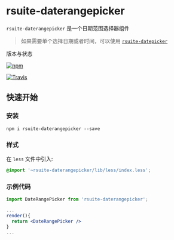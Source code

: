 # rsuite-daterangepicker




`rsuite-daterangepicker` 是一个日期范围选择器组件

> 如果需要单个选择日期或者时间，可以使用 [`rsuite-datepicker`](https://rsuitejs.com/rsuite-datepicker)


版本与状态

[![npm][npm-badge]][npm]

[![Travis][build-badge]][build]

## 快速开始

### 安装

```
npm i rsuite-daterangepicker --save
```
### 样式

在 `less` 文件中引入:

```css
@import '~rsuite-daterangepicker/lib/less/index.less';
```


### 示例代码

```jsx
import DateRangePicker from 'rsuite-daterangepicker';

...
render(){
  return <DateRangePicker />
}
...

```


[npm-badge]: https://img.shields.io/npm/v/rsuite-daterangepicker/version2.x.svg?style=flat-square
[npm]: https://www.npmjs.com/package/rsuite-daterangepicker


[npm-beta-badge]: https://img.shields.io/npm/v/rsuite-daterangepicker/beta.svg?style=flat-square
[npm-beta]: https://www.npmjs.com/package/rsuite-daterangepicker

[build-badge]: https://img.shields.io/badge/build-passing-green.svg?style=flat-square
[build]: https://travis-ci.org/rsuite/rsuite-daterangepicker

[coverage-badge]: https://img.shields.io/coveralls/rsuite/rsuite-daterangepicker.svg?style=flat-square
[coverage]: https://coveralls.io/github/rsuite/rsuite-daterangepicker
